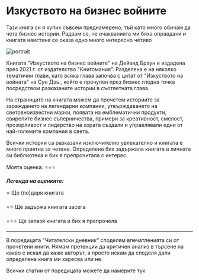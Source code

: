 # Изкуството на бизнес войните

Тази книга си я купих съвсем преднамерено, тъй като много обичам да чета бизнес истории. Радвам се, че очакванията ми бяха оправдани и книгата наистина се оказа едно много интересно четиво

![portrait](https://res.cloudinary.com/dyhmxus4n/image/upload/v1736694795/2/3-1_r3jd0v.jpg)

Книгата "Изкуството на бизнес войните" на Дейвид Браун е издадена през 2021 г. от издателство "Книгомания". Разделена е на няколко тематични глави, като всяка глава започва с цитат от "Изкуството на войната" на Сун Дзъ., който е пречупен през бизнес гледна точка посредством разказаните истории в съответната глава.

На страниците на книгата можем да прочетем историите за зараждането на легендарни компании, утвърждаването на световноизвестни марки, появата на емблематични продукти, свирепите бизнес съперничества, примери за креативност, смелост, прозорливост и лидерство на хората създали и управлявали едни от най-големите компании в света.

Всички истории са разказани изключително увлекателно и книгата е много приятна за четене. Определено бих задържала книгата в личната си библиотека и бих я препрочитала с интерес.


Моята оценка: ⭐⭐⭐


***Легенда на оценките:***

⭐         Ще (по)даря книгата

⭐⭐       Ще задържа книгата засега

⭐⭐⭐    Ще запазя книгата и бих я препрочела



-----

В поредицата "Читателски дневник" споделям впечатленията си от прочетени книги. Нямам претенции да критичен анализ в търсене на какво е искал да каже авторът, а просто искам да споделя дали определена книга ми харесва или не.

Всички статии от поредицата можете да намерите тук